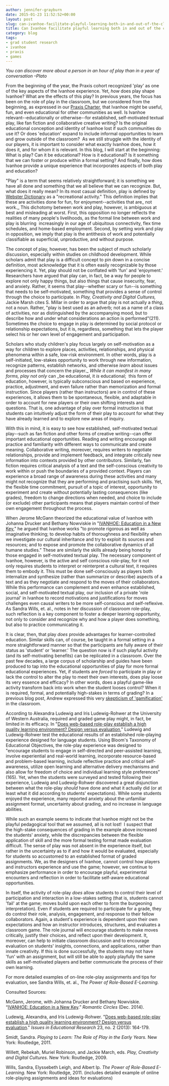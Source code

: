 ```yaml
---
author: jennifer-grayburn
date: 2015-01-23 11:52:52+00:00
layout: post
slug: can-ivanhoe-facilitate-playful-learning-both-in-and-out-of-the-classroom
title: Can Ivanhoe facilitate playful learning both in and out of the classroom?
category: blog
tags:
- grad student research
- ivanhoe
- praxis
- games
---
```


_You can discover more about a person in an hour of play than in a year of conversation –Plato_


From the beginning of the year, the Praxis cohort recognized 'play' as one of the key aspects of the Ivanhoe experience. Yet, _how_ does play shape Ivanhoe? What are the effects of this play? In previous years, the focus has been on the role of play in the classroom, but we considered from the beginning, as expressed in our [Praxis Charter](https://praxis.scholarslab.org/charter/charter-2014-2015/), that Ivanhoe might be useful, fun, and even educational for other communities as well. Is Ivanhoe relevant--educationally or otherwise--for established, self-motivated textual play, like fan fiction and collaborative creative writing? Is the original educational conception and identity of Ivanhoe lost if such communities do use it? Or does 'education' expand to include informal opportunities to learn and grow outside of the classroom?  As we still struggle with the identity of our players, it is important to consider what exactly Ivanhoe does, how it does it, and for whom it is relevant. In this blog, I will start at the beginning: What is play? Can it be educational? How is it educational? Is it something that we can foster or produce within a formal setting? And finally, how does Ivanhoe provide a unique experience that incorporates aspects of both play and education?

"Play" is a term that seems relatively straightforward; it is something we have all done and something that we all believe that we can recognize. But, what does it really mean? In its most casual definition, play is defined by [Webster Dictionary](http://www.merriam-webster.com/dictionary/play) as a "recreational activity." This definition implies that these are activities done for fun, for enjoyment--activities that are_ not work._ This dichotomy between work and play, however, is ambiguous at best and misleading at worst. First, this opposition no longer reflects the realities of many people's livelihoods, as the formal line between work and play is blurring  increasingly in our age of ubiquitous connectivity, flex time schedules, and home-based employment. Second, by setting work and play in opposition, we imply that play is the antithesis of work and potentially classifiable as superficial, unproductive, and without purpose.

The concept of play, however, has been the subject of much scholarly discussion, especially within studies on childhood development. While scholars admit that play is a difficult concept to pin down in a concise definition, most acknowledge that it is often easily recognizable by those experiencing it. Yet, play should not be conflated with 'fun' and 'enjoyment.' Researchers have argued that play can, in fact, be a way for people to explore not only happy things, but also things that cause insecurity, fear, and anxiety. Rather, it seems that play--whether scary or fun--is something that needs to be self-motivated, something that provides a sense of control through the choice to participate. In _Play, Creativity and Digital Cultures,_ Jackie Marsh cites S. Millar in order to argue that play is not actually a _thing_, not a noun. Rather, "play is best used as an adverb; not as a name of a class of activities, nor as distinguished by the accompanying mood, but to describe how and under what considerations an action is performed"(211). Sometimes the choice to engage in play is determined by social protocol or relationship expectations, but it is, regardless, something that lets the player select his or her own level of engagement and participation.

Scholars who study children's play focus largely on self-motivation as a way for children to explore places, activities, relationships, and physical phenomena within a safe, low-risk environment. In other words, play is a self-initiated, low-stakes opportunity to work through new information, recognize patterns, establish networks, and otherwise _learn_ about issues and processes that concern the player._ _While it can manifest in many forms, play not only_ can _be educational, it _is_ educational;  this form of education, however, is typically subconscious and based on experience, practice, adjustment, and even failure rather than memorization and formal instruction. Since players (rather than instructors) are in control of these experiences, it allows them to be spontaneous, flexible, and adaptable in order to account for new players or their own shifting interests and questions. That is, one advantage of play over formal instruction is that students can intuitively adjust the form of their play to account for what they have already learned and to explore new areas of inquiry.

With this in mind, it is easy to see how established, self-motivated textual play--such as fan fiction and other forms of creative writing--can offer important educational opportunities. Reading and writing encourage skill practice and familiarity with different ways to communicate and create meaning. Collaborative writing, moreover, requires writers to negotiate relationships, provide and implement feedback, and integrate critically new information into contexts provided by other contributors. Similarly, fan fiction requires critical analysis of a text and the self-conscious creativity to work within or push the boundaries of a provided context. Players can experience a broad range of awareness during these activities and many might not recognize that they are performing and practising such skills. Yet, the flexible time commitment, pursuit of a topic of interest, opportunity to experiment and create without potentially lasting consequences (like grades), freedom to change directions when needed, and choice to include (or exclude) other participants means that players maintain control of their own engagement throughout the process.

When Jerome McGann theorized the educational value of Ivanhoe with Johanna Drucker and Bethany Nowviskie in "[IVANHOE: Education in a New Key](http://www.rc.umd.edu/pedagogies/commons/innovations/IVANHOE.html#session)," he argued that Ivanhoe works "to promote rigorous as well as imaginative thinking; to develop habits of thoroughness and flexibility when we investigate our cultural inheritance and try to exploit its sources and resources; and to expose and promote the collaborative dynamics of all humane studies.” These are similarly the skills already being honed by those engaged in self-motivated textual play. The necessary component of Ivanhoe, however, is the active and self conscious <i>role-</i>play, for it not only requires students to interpret or reinterpret a cultural text, it requires them to embody it. This must be done self-consciously as players both internalize and synthesize (rather than summarize or describe) aspects of a text and as they negotiate and respond to the moves of their collaborators. While this performance can complement and even enhance established, social, and self-motivated textual play, our inclusion of a private 'role journal' in Ivanhoe to record motivations and justifications for moves challenges even causal writers to be more self-conscious and self-reflexive. As Sandra Wills, et. al., notes in her discussion of classroom role-play, such reflection is a key component to foster a deeper learning opportunity, not only to consider and recognize why and how a player does something, but also to practice communicating it.

It is clear, then, that play _does_ provide advantages for learner-controlled education. Similar skills can, of course, be taught in a formal setting in a more straightforward manner so that the participants are fully aware of their status as 'student' or 'learner.' The question now is if such playful activity (and its self-motivating benefits) can be replicated in a classroom. Over the past few decades, a large corpus of scholarship and guides have been produced to tap into the educational opportunities of play for more formal educational experiences. Yet, if students are _forced_ to participate in play or lack the control to alter the play to meet their own interests, does play loose its very essence and efficacy? In other words, does a playful game-like activity transform back into work when the student looses control? When it is required, formal, and potentially high-stakes in terms of grading? In a previous blog post, Andrew expressed this very [skepticism of 'gamification'](http://scholarslab.org/grad-student-research/steps-taken/) in the classroom.

According to Alexandra Ludewig and Iris Ludewig-Rohwer at the University of Western Australia, required and graded game play might, in fact, be limited in its efficacy. In "[Does web-based role-play establish a high quality learning environment? Design versus evaluation](http://www.iier.org.au/iier23/ludewig.pdf)," Ludewig and Ludewig-Rohwer test the educational results of an established role-playing experience designed for language students. Using Bloom's Taxonomy of Educational Objectives, the role-play experience was designed to "encourage students to engage in self-directed and peer-assisted learning, involve experiential and real-world learning, incorporate resource-based and problem-based learning, include reflective practice and critical self-awareness, utilize open learning and alternative delivery mechanisms and also allow for freedom of choice and individual learning style preferences” (165). Yet, when the students were surveyed and tested following their experience, Ludewig and Ludewig-Rohwer discovered a great disjunction between what the role-play _should_ have done and what it actually did (or at least what it did according to students' expectations). While some students enjoyed the experience, many reported anxiety about the unfamiliar assignment format, uncertainty about grading, and no increase in language abilities.

While such an example seems to indicate that Ivanhoe might not be the playful pedagogical tool that we assumed, all is not lost!  I suspect that the high-stake consequences of grading in the example above increased the students' anxiety, while the discrepancies between the flexible application of skill and the more formal testing format made evaluation difficult. The sense of play was not absent in the experience itself, but rather in the uncertainty as to if and how it would be evaluated, especially for students so accustomed to an established format of graded assignments. We, as the designers of Ivanhoe, cannot control how players and instructors experience and use the game; however, we continue to emphasize performance in order to encourage playful, experimental encounters and reflection in order to facilitate self-aware educational opportunities.

In itself, the activity of role-play _does_ allow students to control their level of participation and interaction in a low-stakes setting (that is, students cannot 'fail' at the game; moves build upon each other to form the burgeoning interpretation). Even if students are required to participate for a grade, they do control their role, analysis, engagement, and response to their fellow collaborators. Again, a student's experience is dependent upon their own expectations and how an instructor introduces, structures, and evaluates a classroom game. The role journal will encourage students to make moves critically, justify their choices, and reflect upon their development. It, moreover, can help to initiate classroom discussion and to encourage evaluation on students' insights, connections, and applications, rather than innate creativity. If this is done successfully, the students may not have 'fun' with an assignment, but will still be able to apply playfully the same skills as self-motivated players and better communicate the process of their own learning.

For more detailed examples of on-line role-play assignments and tips for evaluation, see Sandra Wills, et. al., _The Power of Role-Based E-Learning._



Consulted Sources:

McGann, Jerome, with Johanna Drucker and Bethany Nowviskie. “[IVANHOE: Education in a New Key](http://www.rc.umd.edu/pedagogies/commons/innovations/IVANHOE.html#session).” _Romantic Circles_ (Dec. 2014).

Ludewig, Alexandra, and Iris Ludewig-Rohwer. "[Does web-based role-play establish a high quality learning environment? Design versus evaluation](http://www.iier.org.au/iier23/ludewig.pdf)." _Issues in Educational Research_ 23, no. 2 (2013): 164-179.

Smidt, Sandra. _Playing to Learn: The Role of Play in the Early Years._ New York: Routledge, 2011.

Willett, Rebekah, Muriel Robinson, and Jackie March, eds. _Play, Creativity and Digital Cultures._ New York: Routledge, 2009.

Wills, Sandra, Elyssebeth Leigh, and Albert Ip. _The Power of Role-Based E-Learning._ New York: Routledge, 2011. (includes detailed example of online role-playing assignments and ideas for evaluations)

